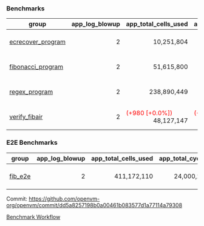 ### Benchmarks
| group | app_log_blowup | app_total_cells_used | app_total_cycles | app_total_proof_time_ms | leaf_log_blowup | leaf_total_cells_used | leaf_total_cycles | leaf_total_proof_time_ms | max_segment_length | instance | alloc |
|---|---|---|---|---|---|---|---|---|---|---|---|
| [ ecrecover_program ](https://github.com/openvm-org/openvm/blob/benchmark-results/benchmarks-pr/1038/individual/ecrecover-dd5a8257198b0a00461b083577d1a77114a79308.md) | <div style='text-align: right'> 2 </div>  | <div style='text-align: right'> 10,251,804 </div>  | <div style='text-align: right'> 195,066 </div>  | <span style='color: red'>(+185.0 [+9.5%])</span><div style='text-align: right'> 2,138.0 </div>  | <div style='text-align: right'> - </div>  | <div style='text-align: right'> - </div>  | <div style='text-align: right'> - </div>  | <div style='text-align: right'> - </div>  | 1048476 | 64cpu-linux-arm64 | mimalloc |
| [ fibonacci_program ](https://github.com/openvm-org/openvm/blob/benchmark-results/benchmarks-pr/1038/individual/fibonacci-dd5a8257198b0a00461b083577d1a77114a79308.md) | <div style='text-align: right'> 2 </div>  | <div style='text-align: right'> 51,615,800 </div>  | <div style='text-align: right'> 3,000,274 </div>  | <span style='color: red'>(+236.0 [+4.5%])</span><div style='text-align: right'> 5,527.0 </div>  | <div style='text-align: right'> - </div>  | <div style='text-align: right'> - </div>  | <div style='text-align: right'> - </div>  | <div style='text-align: right'> - </div>  | 1048476 | 64cpu-linux-arm64 | mimalloc |
| [ regex_program ](https://github.com/openvm-org/openvm/blob/benchmark-results/benchmarks-pr/1038/individual/regex-dd5a8257198b0a00461b083577d1a77114a79308.md) | <div style='text-align: right'> 2 </div>  | <div style='text-align: right'> 238,890,449 </div>  | <div style='text-align: right'> 8,381,808 </div>  | <span style='color: red'>(+578.0 [+3.4%])</span><div style='text-align: right'> 17,589.0 </div>  | <div style='text-align: right'> - </div>  | <div style='text-align: right'> - </div>  | <div style='text-align: right'> - </div>  | <div style='text-align: right'> - </div>  | 1048476 | 64cpu-linux-arm64 | mimalloc |
| [ verify_fibair ](https://github.com/openvm-org/openvm/blob/benchmark-results/benchmarks-pr/1038/individual/verify_fibair-dd5a8257198b0a00461b083577d1a77114a79308.md) | <div style='text-align: right'> 2 </div>  | <span style='color: red'>(+980 [+0.0%])</span><div style='text-align: right'> 48,127,147 </div>  | <span style='color: red'>(+56 [+0.0%])</span><div style='text-align: right'> 397,164 </div>  | <span style='color: green'>(-143.0 [-4.5%])</span><div style='text-align: right'> 3,016.0 </div>  | <div style='text-align: right'> - </div>  | <div style='text-align: right'> - </div>  | <div style='text-align: right'> - </div>  | <div style='text-align: right'> - </div>  | 1048476 | 64cpu-linux-arm64 | mimalloc |

### E2E Benchmarks
| group | app_log_blowup | app_total_cells_used | app_total_cycles | app_total_proof_time_ms | leaf_log_blowup | leaf_total_cells_used | leaf_total_cycles | leaf_total_proof_time_ms | root_log_blowup | root_total_cells_used | root_total_cycles | root_total_proof_time_ms | internal_log_blowup | internal_total_cells_used | internal_total_cycles | internal_total_proof_time_ms | max_segment_length | instance | alloc |
|---|---|---|---|---|---|---|---|---|---|---|---|---|---|---|---|---|---|---|---|
| [ fib_e2e ](https://github.com/openvm-org/openvm/blob/benchmark-results/benchmarks-pr/1038/individual/fib_e2e-dd5a8257198b0a00461b083577d1a77114a79308.md) | <div style='text-align: right'> 2 </div>  | <div style='text-align: right'> 411,172,110 </div>  | <div style='text-align: right'> 24,000,274 </div>  | <div style='text-align: right'> 36,171.0 </div>  | <div style='text-align: right'> 2 </div>  | <div style='text-align: right'> 144,280,127 </div>  | <div style='text-align: right'> 7,280,946 </div>  | <div style='text-align: right'> 76,032.0 </div>  | <div style='text-align: right'> 2 </div>  | <div style='text-align: right'> 871,413,182 </div>  | <div style='text-align: right'> 42,618,336 </div>  | <div style='text-align: right'> 81,353.0 </div>  | <div style='text-align: right'> 2 </div>  | <div style='text-align: right'> 853,460,096 </div>  | <div style='text-align: right'> 43,376,474 </div>  | <div style='text-align: right'> 83,969.0 </div>  | 1048476 | 64cpu-linux-arm64 | mimalloc |


Commit: https://github.com/openvm-org/openvm/commit/dd5a8257198b0a00461b083577d1a77114a79308

[Benchmark Workflow](https://github.com/openvm-org/openvm/actions/runs/12341627150)
